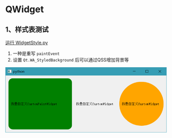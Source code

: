 # QWidget

## 1、样式表测试
[运行 WidgetStyle.py](WidgetStyle.py)

1. 一种是重写 `paintEvent`
2. 设置 `Qt.WA_StyledBackground` 后可以通过QSS增加背景等

![WidgetStyle](ScreenShot/WidgetStyle.png)